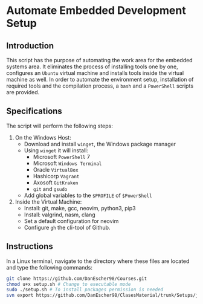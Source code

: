 # Automate Embedded Development Setup

## Introduction

This script has the purpose of automating the work area for the
embedded systems area. It eliminates the process of installing tools
one by one, configures an `Ubuntu` virtual machine and installs tools
inside the virtual machine as well. In order to automate the
environment setup, installation of required tools and the compilation
process, a `bash` and a `PowerShell` scripts are provided.

## Specifications

The script will perform the following steps:

1. On the Windows Host:
    - Download and install `winget`, the Windows package manager
    - Using `winget` it will install:
        - Microsoft `PowerShell` 7
        - Microsoft `Windows Terminal`
        - Oracle `VirtualBox`
        - Hashicorp `Vagrant`
        - Axosoft `GitKraken`
        - `git` and `gsudo`
    - Add global variables to the `$PROFILE` of `$PowerShell`
2. Inside the Virtual Machine:
    - Install: git, make, gcc, neovim, python3, pip3
    - Install: valgrind, nasm, clang
    - Set a default configuration for neovim
    - Configure `gh` the cli-tool of Github.

## Instructions

In a Linux terminal, navigate to the directory where these files are
located and type the following commands:

``` bash
git clone https://github.com/DanEscher98/Courses.git
chmod u+x setup.sh # Change to executable mode
sudo ./setup.sh # To install packages permission is needed
svn export https://github.com/DanEscher98/ClasesMaterial/trunk/Setups/jdubuntu
```
